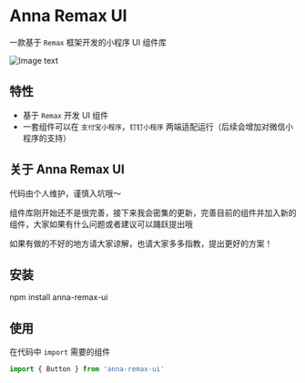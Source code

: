 # Anna Remax UI

一款基于 `Remax` 框架开发的小程序 UI 组件库

![Image text](https://raw.githubusercontent.com/AnnaSearl/react-fly-carousel/master/mdimages/button.png?token=AGJONQSQNV6EKQQWK55LZC26PIT7K)

## 特性

- 基于 `Remax` 开发 UI 组件
- 一套组件可以在 `支付宝小程序`，`钉钉小程序` 两端适配运行（后续会增加对微信小程序的支持）

## 关于 Anna Remax UI

代码由个人维护，谨慎入坑哦～

组件库刚开始还不是很完善，接下来我会密集的更新，完善目前的组件并加入新的组件，大家如果有什么问题或者建议可以踊跃提出哦

如果有做的不好的地方请大家谅解，也请大家多多指教，提出更好的方案！

## 安装

npm install anna-remax-ui

## 使用

在代码中 `import` 需要的组件

```js
import { Button } from 'anna-remax-ui'
```

